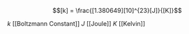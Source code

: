 
$$[k] = \frac{[1.380649][10]^{23}[J]}{[K]}$$

$k$ [[Boltzmann Constant]]
$J$ [[Joule]]
$K$ [[Kelvin]]